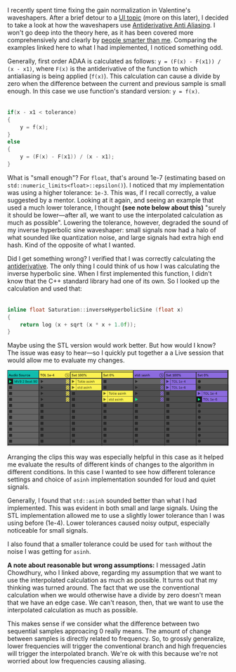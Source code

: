
I recently spent time fixing the gain normalization in Valentine's waveshapers. After a brief detour to a [UI topic](https://github.com/tote-bag-labs/valentine/pull/53) (more on this later), I decided to take a look at how the waveshapers use [Antiderivative Anti Aliasing](https://github.com/tote-bag-labs/valentine/pull/57). I won't go deep into the theory here, as it has been covered more comprehensively and clearly by [people smarter than me](https://jatinchowdhury18.medium.com/practical-considerations-for-antiderivative-anti-aliasing-d5847167f510). Comparing the examples linked here to what I had implemented, I noticed something odd.

Generally, first order ADAA is calculated as follows: `y = (F(x) - F(x1)) / (x - x1)`, where `F(x)` is the antiderivative of the function to which antialiasing is being applied (`f(x)`). This calculation can cause a divide by zero when the difference between the current and previous sample is small enough. In this case we use function's standard version: `y = f(x)`.

```cpp

if(x - x1 < tolerance)
{
    y = f(x);
}
else
{
    y = (F(x) - F(x1)) / (x - x1);
}

```

What is "small enough"? For `float`, that's around 1e-7 (estimating based on `std::numeric_limits<float>::epsilon()`). I noticed that my implementation was using a higher tolerance: `1e-3`. This was, if I recall correctly, a value suggested by a mentor. Looking at it again, and seeing an example that used a much lower tolerance, I thought **(see note below about this)** "surely it should be lower—after all, we want to use the interpolated calculation as much as possible". Lowering the tolerance, however, degraded the sound of my inverse hyperbolic sine waveshaper: small signals now had a halo of what sounded like quantization noise, and large signals had extra high end hash. Kind of the opposite of what I wanted.

Did I get something wrong? I verified that I was correctly calculating the [antiderivative](https://www.wolframalpha.com/input?i=asinh+antiderivative). The only thing I could think of us how I was calculating the inverse hyperbolic sine. When I first implemented this function, I didn't know that the C++ standard library had one of its own. So I looked up the calculation and used that: 

```cpp

inline float Saturation::inverseHyperbolicSine (float x)
{
    return log (x + sqrt (x * x + 1.0f));
}

```

Maybe using the STL version would work better. But how would I know? The issue was easy to hear—so I quickly put together a a Live session that would allow me to evaluate my changes.


<p align="center">
  <img src="../docs/assets/57_asinh_test_matrix.png" alt="A screenshot of Ableton Live's session view. A matrix of audio clips is displayed, showing, in one group, audio clips for Valentine when the Saturator is processed with a tolerance of 1e-4 while varying the asinh implementation and saturation level. In another group, audio clips for valentine are shown when the Saturator is processed using the STL asinh implementation for tolerances of 1e-4 and 1e-10 for different satuation levels." />
</p>

Arranging the clips this way was especially helpful in this case as it helped me evaluate the results of different kinds of changes to the algorithm in different conditions. In this case I wanted to see how different tolerance settings and choice of `asinh` implementation sounded for loud and quiet signals.

Generally, I found that `std::asinh` sounded better than what I had implemented. This was evident in both small and large signals. Using the STL implementation allowed me to use a slightly lower tolerance than I was using before (1e-4). Lower tolerances caused noisy output, especially noticeable for small signals.
 
I also found that a smaller tolerance could be used for `tanh` without the noise I was getting for `asinh`. 

**A note about reasonable but wrong assumptions:** I messaged Jatin Chowdhury, who I linked above, regarding my assumption that we want to use the interpolated calculation as much as possible. It turns out that my thinking was turned around. The fact that we use the conventional calculation when we would otherwise have a divide by zero doesn't mean that we have an edge case. We can't reason, then, that we want to use the interpolated calculation as much as possible.

This makes sense if we consider what the difference between two sequential samples approacing 0 really means. The amount of change between samples is directly related to frequency. So, to grossly generalize, lower frequencies will trigger the conventional branch and high frequencies will trigger the interpolated branch. We're ok with this because we're not worried about low frequencies causing aliasing.
